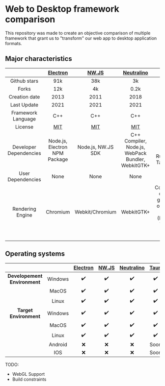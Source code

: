 # Web to Desktop framework comparison

This repository was made to create an objective comparison of multiple framework that grant us to "transform" our web app to desktop application formats.

## Major characteristics

| | [Electron](https://github.com/electron/electron) | [NW.JS](https://github.com/nwjs/nw.js) | [Neutralino](https://github.com/neutralinojs/neutralinojs) | [Tauri](https://github.com/tauri-apps/tauri) |
|:---:|:---:|:---:|:---:|:---:|
| Github stars | 91k | 38k | 3k | 13k |
| Forks | 12k | 4k | 0.2k | 0.3k |
| Creation date | 2013 | 2011 | 2018 | 2017 |
| Last Update | 2021 | 2021 | 2021 | 2021 |
| Framework Language | C++ | C++ | C++ | Rust |
| License | [MIT](https://github.com/electron/electron/blob/master/LICENSE) | [MIT](https://github.com/nwjs/nw.js/blob/nw52/LICENSE) | [MIT](https://github.com/neutralinojs/neutralinojs/blob/master/LICENSE) | [MIT](https://github.com/tauri-apps/tauri/blob/dev/LICENSE) |
| Developer Dependencies | Node.js, Electron NPM Package | Node.js, NW.JS SDK | C++ Compiler, Node.js, WebPack Bundler, WebkitGTK+ | C++ Compiler, Node.JS, Rustc, Cargo, Tauri Bundler |
| User Dependencies | None | None | None | None |
| Rendering Engine | Chromium | Webkit/Chromium | WebkitGTK+ | Cocoa/WebKit on macOS, gtk-webkit2 on Linux and MSHTML (IE10/11) or Webkit via Edge on Windows |

## Operating systems

|  |  | [Electron](https://github.com/electron/electron) | [NW.JS](https://github.com/nwjs/nw.js) | [Neutralino](https://github.com/neutralinojs/neutralinojs) | [Tauri](https://github.com/tauri-apps/tauri) |
|:---:|:---:|:---:|:---:|:---:|:---:|
| **Developement Environment** | Windows | ✔️ | ✔️ | ✔️ | ✔️ |
| | MacOS | ✔️ | ✔️ | ✔️ | ✔️ |
| | Linux | ✔️ | ✔️ | ✔️ | ✔️ |
| **Target Environment** | Windows | ✔️ | ✔️ | ✔️ | ✔️ |
| | MacOS | ✔️ | ✔️ | ✔️ | ✔️ |
| | Linux | ✔️ | ✔️ | ✔️ | ✔️ |
| | Android | ❌ | ❌ | ❌ | Soon |
| | IOS | ❌ | ❌ | ❌ | Soon |


TODO:
- WebGL Support
- Build constraints

